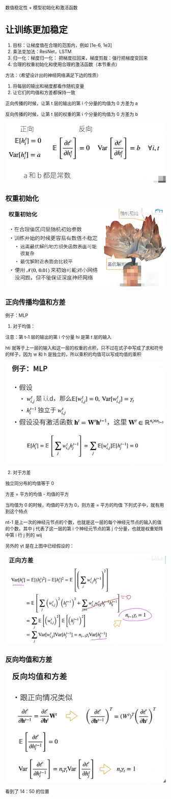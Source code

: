 数值稳定性 + 模型初始化和激活函数

# 让训练更加稳定

1. 目标：让梯度值在合理的范围内，例如 [1e-6, 1e3]
2. 乘法变加法：ResNet，LSTM
3. 归一化：梯度归一化： 把梯度拉回来，梯度剪裁：强行把梯度变回来
4. 合理的权重初始化和使用合理的激活函数（本节重点）



方法：（希望设计出的神经网络满足下边的性质）

1. 将每层的输出和梯度都看作随机变量
2. 让它们的均值和方差都保持一致

正向传播的时候，让第 t 层的输出的第 i 个分量的均值为 0 方差为 a

反向传播的时候，让第 t 层的权重的第 i 个分量的均值为 0 方差为 b

![image-20220527094244683](14-02-Numerical-Stability-and-Initialization.assets/image-20220527094244683.png)


## 权重初始化

![image-20220527094749545](14-02-Numerical-Stability-and-Initialization.assets/image-20220527094749545.png)



## 正向传播均值和方差

例子：MLP

1. 对于均值：

注意：第 t-1 层的输出的第 i 个分量 hi 是第 t 层的输入

hti 就等于上一层的输入和这一层的权重的点积，只不过在式子中写成了求和符号的样子，因为 w 和 h 是独立的，所以乘积的均值可以写成均值的乘积

![image-20220527095432915](14-02-Numerical-Stability-and-Initialization.assets/image-20220527095432915.png)



2. 对于方差

独立同分布的均值等于 0 

方差 = 平方的均值 - 均值的平方

当均值为 0 的时候，均值的平方为 0，则方差 = 平方的均值
下列式子中，就有用到这个特点

nt-1 是上一次的神经元节点的个数，也就是这一层的每个神经元节点的输入的值的个数，其中 j 代表了这一层的第 i 个神经元节点的第 j 个分量，也就是权重矩阵中第 i 行 j 列的 wij

另外的 γt 是在上图中已经假设的：

 ![image-20220527101843512](14-02-Numerical-Stability-and-Initialization.assets/image-20220527101843512.png)



## 反向均值和方差

![image-20220527102240769](14-02-Numerical-Stability-and-Initialization.assets/image-20220527102240769.png)



看到了 14：50 的位置
